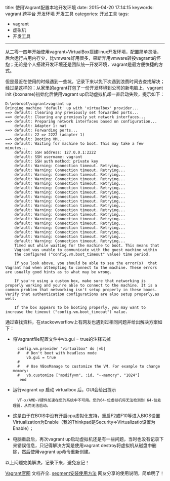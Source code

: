 title: 使用Vagrant配置本地开发环境
date: 2015-04-20 17:14:15
keywords: vagrant 跨平台 开发环境 开发工具
categories: 开发工具
tags: 
- vagrant
- 虚拟机 
- 开发工具

-----

从二零一四年开始使用vagrant+VirtualBox搭建linux开发环境，配置简单灵活，后台运行占用内存少，比vmware好用很多，果断弃用vmware转投vagrant的怀抱；无论是个人搭建开发环境还是团队统一开发环境，vagrant是最方便快捷的方式。

但是最近在使用的时候遇到一些坑，记录下来以免下次遇到浪费时间去查找解决；经过是这样的：从家里的agrant打包了一份开发环境到公司的新电脑上，vagrant init {boxname}初始化后使用vagrant up启动虚拟机却一直启动失败，提示如下：

    D:\webroot\vagrant>vagrant up
    Bringing machine 'default' up with 'virtualbox' provider...
    ==> default: Clearing any previously set forwarded ports...
    ==> default: Clearing any previously set network interfaces...
    ==> default: Preparing network interfaces based on configuration...
        default: Adapter 1: nat
    ==> default: Forwarding ports...
        default: 22 => 2222 (adapter 1)
    ==> default: Booting VM...
    ==> default: Waiting for machine to boot. This may take a few minutes...
        default: SSH address: 127.0.0.1:2222
        default: SSH username: vagrant
        default: SSH auth method: private key
        default: Warning: Connection timeout. Retrying...
        default: Warning: Connection timeout. Retrying...
        default: Warning: Connection timeout. Retrying...
        default: Warning: Connection timeout. Retrying...
        default: Warning: Connection timeout. Retrying...
        default: Warning: Connection timeout. Retrying...
        default: Warning: Connection timeout. Retrying...
        default: Warning: Connection timeout. Retrying...
        default: Warning: Connection timeout. Retrying...
        default: Warning: Connection timeout. Retrying...
        default: Warning: Connection timeout. Retrying...
        default: Warning: Connection timeout. Retrying...
        default: Warning: Connection timeout. Retrying...
        default: Warning: Connection timeout. Retrying...
        default: Warning: Connection timeout. Retrying...
        default: Warning: Connection timeout. Retrying...
        default: Warning: Connection timeout. Retrying...
        default: Warning: Connection timeout. Retrying...
        Timed out while waiting for the machine to boot. This means that
        Vagrant was unable to communicate with the guest machine within
        the configured ("config.vm.boot_timeout" value) time period.

        If you look above, you should be able to see the error(s)  that Vagrant had when attempting to connect to the machine. These errors are usually good hints as to what may be wrong.

        If you're using a custom box, make sure that networking is properly working and you're able to connect to the machine. It is a common problem that networking isn't setup properly in these boxes. Verify that authentication configurations are also setup properly,as well.

        If the box appears to be booting properly, you may want to increase the timeout ("config.vm.boot_timeout") value.
        
通过查找资料，在stackowverflow上有网友也遇到过相同问题并给出解决方案如下：

+ 将Vagrantfile配置文件中vb.gui = true的注释去掉

        config.vm.provider "virtualbox" do |vb|
        #   # Don't boot with headless mode
            vb.gui = true
        #
        #   # Use VBoxManage to customize the VM. For example to change     memory:
        #   vb.customize ["modifyvm", :id, "--memory", "1024"]
         end
+ 运行vagrant up 启动 virtualbox 后，GUI会给出提示

        VT-x/AMD-V硬件加速在您的系统中不可用。您的64-位虚拟机将无法检测到 64-位处理器，从而无法启动。
+ 这是由于在BOIS中没有开启cpu虚拟化支持，重启F2或F10等进入BIOS设置Virtualization为Enable（我的Thinkpad是Security=>Virtualizatio设置为Enable）； 
+ 电脑重启后，再次vagrant up启动虚拟机还是有一些问题，当时也没有记录下来错误信息，只记得解决方案是使用vagrant destroy将虚拟机从磁盘中删除，然后使用vagrant up命令重新创建。

以上问题完美解决，记录下来，避免忘记！

[Vagrant官网](https://www.vagrantup.com/) 文档齐全.
[segment安装使用方法](http://segmentfault.com/a/1190000002645737) 网友分享的使用说明，简单明了！



